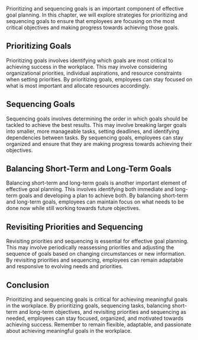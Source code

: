 
Prioritizing and sequencing goals is an important component of effective goal planning. In this chapter, we will explore strategies for prioritizing and sequencing goals to ensure that employees are focusing on the most critical objectives and making progress towards achieving those goals.

Prioritizing Goals
------------------

Prioritizing goals involves identifying which goals are most critical to achieving success in the workplace. This may involve considering organizational priorities, individual aspirations, and resource constraints when setting priorities. By prioritizing goals, employees can stay focused on what is most important and allocate resources accordingly.

Sequencing Goals
----------------

Sequencing goals involves determining the order in which goals should be tackled to achieve the best results. This may involve breaking larger goals into smaller, more manageable tasks, setting deadlines, and identifying dependencies between tasks. By sequencing goals, employees can stay organized and ensure that they are making progress towards achieving their objectives.

Balancing Short-Term and Long-Term Goals
----------------------------------------

Balancing short-term and long-term goals is another important element of effective goal planning. This involves identifying both immediate and long-term goals and developing a plan to achieve both. By balancing short-term and long-term goals, employees can maintain focus on what needs to be done now while still working towards future objectives.

Revisiting Priorities and Sequencing
------------------------------------

Revisiting priorities and sequencing is essential for effective goal planning. This may involve periodically reassessing priorities and adjusting the sequence of goals based on changing circumstances or new information. By revisiting priorities and sequencing, employees can remain adaptable and responsive to evolving needs and priorities.

Conclusion
----------

Prioritizing and sequencing goals is critical for achieving meaningful goals in the workplace. By prioritizing goals, sequencing tasks, balancing short-term and long-term objectives, and revisiting priorities and sequencing as needed, employees can stay focused, organized, and motivated towards achieving success. Remember to remain flexible, adaptable, and passionate about achieving meaningful goals in the workplace.
